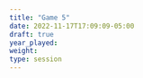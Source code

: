 ```yaml
---
title: "Game 5"
date: 2022-11-17T17:09:09-05:00
draft: true
year_played:
weight: 
type: session
---
```

